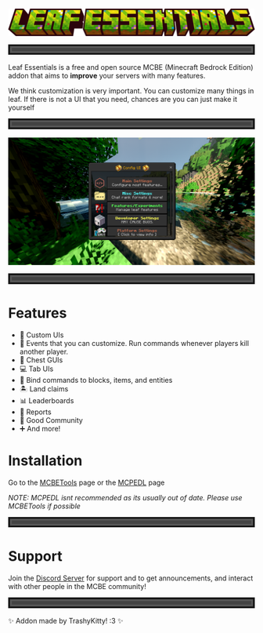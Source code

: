 <div align="center">

![Title](title.png)

</div>

![Divider](divider.png)

Leaf Essentials is a free and open source MCBE (Minecraft Bedrock Edition) addon that aims to **improve** your servers with many features.

We think customization is very important. You can customize many things in leaf. If there is not a UI that you need, chances are you can just make it yourself

![Divider](divider.png)

![A picture of the leaf Config UI](image.png)

![Divider](divider.png)

# Features
- 🎨 Custom UIs
- 📃 Events that you can customize. Run commands whenever players kill another player.
- 💼 Chest GUIs
- 💻 Tab UIs
- 🔗 Bind commands to blocks, items, and entities
- 🏝️ Land claims
- 📊 Leaderboards
- 🔨 Reports
- 💬 Good Community
- ➕ And more!

# Installation
Go to the [MCBETools](https://mcbetools.com/s/leaf) page or the [MCPEDL](https://mcpedl.com/leaf) page

*NOTE: MCPEDL isnt recommended as its usually out of date. Please use MCBETools if possible*

![Divider](divider.png)

# Support

Join the [Discord Server](https://discord.gg/EU7dcxUr2F) for support and to get announcements, and interact with other people in the MCBE community!

![Divider](divider.png)

✨ Addon made by TrashyKitty! :3 ✨